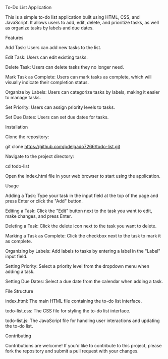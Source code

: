 To-Do List Application

This is a simple to-do list application built using HTML, CSS, and JavaScript. It allows users to add, edit, delete, and prioritize tasks, as well as organize tasks by labels and due dates.

Features

Add Task: Users can add new tasks to the list.

Edit Task: Users can edit existing tasks.

Delete Task: Users can delete tasks they no longer need.

Mark Task as Complete: Users can mark tasks as complete, which will visually indicate their completion status.

Organize by Labels: Users can categorize tasks by labels, making it easier to manage tasks.

Set Priority: Users can assign priority levels to tasks.

Set Due Dates: Users can set due dates for tasks.

Installation

Clone the repository:

git clone https://github.com/pdelgado7266/todo-list.git

Navigate to the project directory:

cd todo-list

Open the index.html file in your web browser to start using the application.

Usage

Adding a Task:
Type your task in the input field at the top of the page and press Enter or click the "Add" button.

Editing a Task:
Click the "Edit" button next to the task you want to edit, make changes, and press Enter.

Deleting a Task:
Click the delete icon next to the task you want to delete.

Marking a Task as Complete:
Click the checkbox next to the task to mark it as complete.

Organizing by Labels:
Add labels to tasks by entering a label in the "Label" input field.

Setting Priority:
Select a priority level from the dropdown menu when adding a task.

Setting Due Dates:
Select a due date from the calendar when adding a task.

File Structure

index.html: The main HTML file containing the to-do list interface.

todo-list.css: The CSS file for styling the to-do list interface.

todo-list.js: The JavaScript file for handling user interactions and updating the to-do list.

Contributing

Contributions are welcome! If you'd like to contribute to this project, please fork the repository and submit a pull request with your changes.

